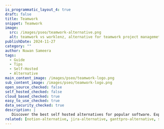 ```yaml
---
is_programmatic_layout_4: true
draft: false
title: Teamwork
snippet: Teamwork
image:
  src: /images/pseo/teamwork-alternative.png
  alt: teamwork vs worklenz, alternative for teamwork project managemet tool, task management, resource management, productivity, self-hosted
publishDate: 2024-11-27
category: ""
author: Nuwan Sameera
tags:
  - Guide
  - Tips
  - Self-Hosted
  - Alternative
main_content_image: /images/pseo/teamwork-logo.png
sub_content_image: /images/pseo/teamwork-logo.png
open_source_checked: false
self_hosted_checked: false
cloud_based_checked: true
easy_to_use_checked: true
data_security_checked: true
description: |
   Discover the best self hosted alternatives for popular software. Explore our comprehensive guides and find the perfect solution for your needs today.
related: [notion-alternative, jira-alternative, ganttpro-alternative, smartsheet-alternative]
---
```

